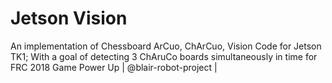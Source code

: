 # Jetson Vision
An implementation of Chessboard ArCuo, ChArCuo, Vision Code for Jetson TK1; With a goal of detecting 3 ChAruCo boards simultaneously in time for FRC 2018 Game Power Up | @blair-robot-project |
